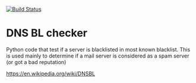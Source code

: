 [![Build Status](https://travis-ci.org/thejaay/dnsbl_check.svg?branch=master)](https://travis-ci.org/thejaay/dnsbl_check)
# DNS BL checker
Python code that test if a server is blacklisted in most known blacklist. This is used mainly to determine if a mail server is considered as a spam server (or got a bad reputation)

https://en.wikipedia.org/wiki/DNSBL
